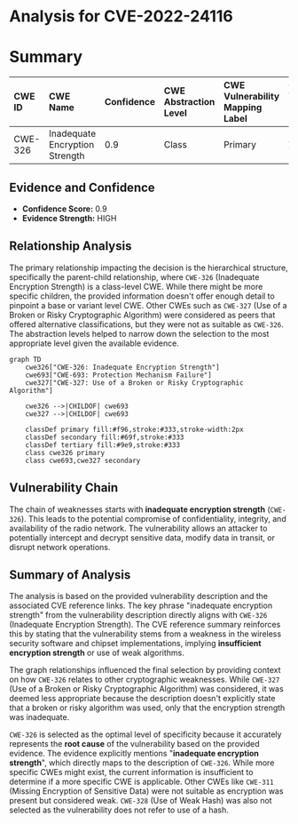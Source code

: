 # Analysis for CVE-2022-24116

# Summary

| CWE ID  | CWE Name                       | Confidence | CWE Abstraction Level | CWE Vulnerability Mapping Label | CWE-Vulnerability Mapping Notes |
| :-------- | :----------------------------- | :--------- | :-------------------- | :------------------------------ | :------------------------------ |
| CWE-326   | Inadequate Encryption Strength | 0.9        | Class                 | Primary                         | Allowed-with-Review             |

## Evidence and Confidence

*   **Confidence Score:** 0.9
*   **Evidence Strength:** HIGH

## Relationship Analysis

The primary relationship impacting the decision is the hierarchical structure, specifically the parent-child relationship, where `CWE-326` (Inadequate Encryption Strength) is a class-level CWE. While there might be more specific children, the provided information doesn't offer enough detail to pinpoint a base or variant level CWE. Other CWEs such as `CWE-327` (Use of a Broken or Risky Cryptographic Algorithm) were considered as peers that offered alternative classifications, but they were not as suitable as `CWE-326`. The abstraction levels helped to narrow down the selection to the most appropriate level given the available evidence.

```mermaid
graph TD
    cwe326["CWE-326: Inadequate Encryption Strength"]
    cwe693["CWE-693: Protection Mechanism Failure"]
    cwe327["CWE-327: Use of a Broken or Risky Cryptographic Algorithm"]
    
    cwe326 -->|CHILDOF| cwe693
    cwe327 -->|CHILDOF| cwe693
    
    classDef primary fill:#f96,stroke:#333,stroke-width:2px
    classDef secondary fill:#69f,stroke:#333
    classDef tertiary fill:#9e9,stroke:#333
    class cwe326 primary
    class cwe693,cwe327 secondary
```

## Vulnerability Chain

The chain of weaknesses starts with **inadequate encryption strength** (`CWE-326`). This leads to the potential compromise of confidentiality, integrity, and availability of the radio network. The vulnerability allows an attacker to potentially intercept and decrypt sensitive data, modify data in transit, or disrupt network operations.

## Summary of Analysis

The analysis is based on the provided vulnerability description and the associated CVE reference links. The key phrase "inadequate encryption strength" from the vulnerability description directly aligns with `CWE-326` (Inadequate Encryption Strength). The CVE reference summary reinforces this by stating that the vulnerability stems from a weakness in the wireless security software and chipset implementations, implying **insufficient encryption strength** or use of weak algorithms.

The graph relationships influenced the final selection by providing context on how `CWE-326` relates to other cryptographic weaknesses. While `CWE-327` (Use of a Broken or Risky Cryptographic Algorithm) was considered, it was deemed less appropriate because the description doesn't explicitly state that a broken or risky algorithm was used, only that the encryption strength was inadequate.

`CWE-326` is selected as the optimal level of specificity because it accurately represents the **root cause** of the vulnerability based on the provided evidence. The evidence explicitly mentions "**inadequate encryption strength**", which directly maps to the description of `CWE-326`. While more specific CWEs might exist, the current information is insufficient to determine if a more specific CWE is applicable. Other CWEs like `CWE-311` (Missing Encryption of Sensitive Data) were not suitable as encryption was present but considered weak. `CWE-328` (Use of Weak Hash) was also not selected as the vulnerability does not refer to use of a hash.